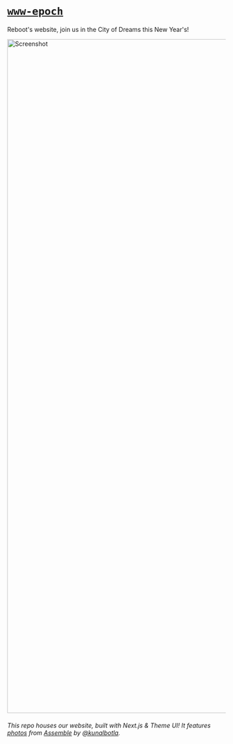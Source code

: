# [`www-epoch`](https://reboot2023.com)

Reboot's website, join us in the City of Dreams this New Year's!

<img width="1552" alt="Screenshot" src="https://user-images.githubusercontent.com/62056970/216741525-9d7e25a7-1304-4b49-b8f4-a43609246a2b.png">

###### This repo houses our website, built with Next.js & Theme UI! It features [photos](https://hack.af/assemble-photos) from [Assemble](https://github.com/hackclub/assemble) by [@kunalbotla](https://github.com/kunalbotla).
